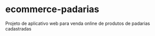 # ecommerce-padarias
Projeto de aplicativo web para venda online de produtos de padarias cadastradas
